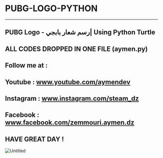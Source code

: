 # PUBG-LOGO-PYTHON
----------------------------------------
PUBG Logo - رسم شعار بابجي| Using Python Turtle
----------------------------------------
ALL CODES DROPPED IN ONE FILE (aymen.py)
---------------------------------------
Follow me at :
----------------------------------------
Youtube : www.youtube.com/aymendev
----------------------------------------
Instagram : www.instagram.com/steam_dz
----------------------------------------
Facebook : www.facebook.com/zemmouri.aymen.dz
----------------------------------------
HAVE GREAT DAY !
----------------------------------------
![Untitled](https://user-images.githubusercontent.com/68467119/139232835-0483793f-1b99-4f64-aa4e-5d9c41ac8923.jpg)
